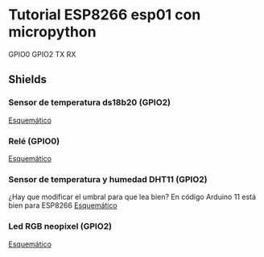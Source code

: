 # Tutorial ESP8266 esp01 con micropython

GPIO0
GPIO2
TX
RX

## Shields

### Sensor de temperatura ds18b20 (GPIO2)

[Esquemático](https://github.com/IOT-MCU/ESP-01-01S-DS18B20-v1.0/blob/master/ESP-01S%20DS18B20%20v1.0%20sch.pdf)

### Relé (GPIO0)

[Esquemático](https://github.com/IOT-MCU/ESP-01S-Relay-v4.0/blob/master/ESP-01S%20Relay%20v4.0.pdf)

### Sensor de temperatura y humedad DHT11 (GPIO2)
¿Hay que modificar el umbral para que lea bien? En código Arduino 11 está bien para ESP8266
[Esquemático](https://github.com/IOT-MCU/ESP-01S-DHT11-v1.0)

### Led RGB neopixel (GPIO2)

[Esquemático](https://github.com/IOT-MCU/ESP-01S-RGB-LED-v1.0/blob/master/ESP-01S%20RGB%20LED%20v1.0.zip)
